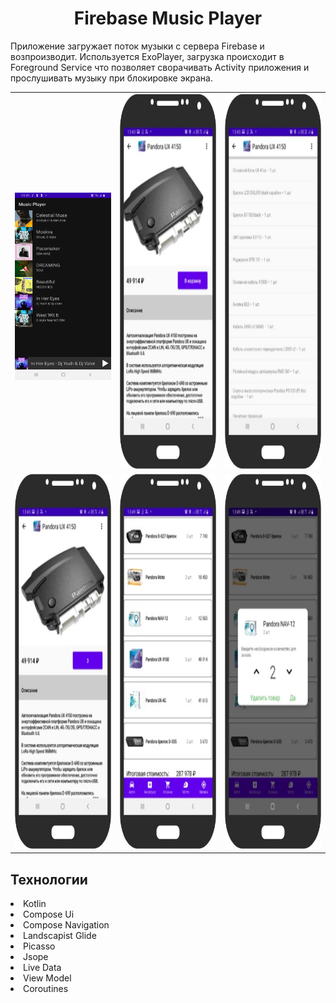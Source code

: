 
<h1 align = "center"><span itemprop="name">Firebase Music Player</span></h1>

Приложение загружает поток музыки с сервера Firebase и возпроизводит. Используется ExoPlayer, загрузка происходит в Foreground Service что позволяет сворачивать Activity приложения и прослушивать музыку при блокировке экрана.

<table>
  <tr>
    <td><Image>
        <img width="200" height="300" alt=" " src="https://github.com/evgeny5454/FirebaseMisicPlayer/blob/master/app/Screenshot_20221009-154136_Music%20Player.jpg"/>
    </Image></td>
     <td><img src="https://github.com/evgeny5454/Pandora-Store/blob/master/Images/Screen2.jpg" height="600"/></td>
     <td><img src="https://github.com/evgeny5454/Pandora-Store/blob/master/Images/Screen3.jpg" height="600"/></td>
  </tr>
  <tr>
    <td><img src="https://github.com/evgeny5454/Pandora-Store/blob/master/Images/Screen4.jpg" height="600"/></td>
     <td><img src="https://github.com/evgeny5454/Pandora-Store/blob/master/Images/Screen5.jpg" height="600"/></td>
     <td><img src="https://github.com/evgeny5454/Pandora-Store/blob/master/Images/Screen6.jpg" height="600"/></td>
  </tr>
 </table>
  

<h2><span itemprop="name">Технологии</span> </h2>
<li>Kotlin</li>
<li>Compose Ui</li>
<li>Compose Navigation</li>
<li>Landscapist Glide</li>
<li>Picasso</li>
<li>Jsope</li>
<li>Live Data</li>
<li>View Model</li>
<li>Coroutines</li>
